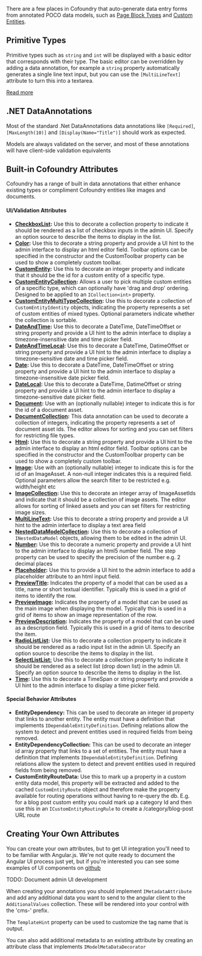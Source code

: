 ﻿There are a few places in Cofoundry that auto-generate data entry forms from annotated POCO data models, such as [Page Block Types](/content-management/page-block-types) and [Custom Entities](/content-management/custom-entities).  

## Primitive Types

Primitive types such as `string` and `int` will be displayed with a basic editor that corresponds with their type. The basic editor can be overridden by adding a data annotation, for example a `string` property automatically generates a single line text input, but you can use the `[MultiLineText]` attribute to turn this into a textarea.

[Read more](data-model-annotations/primitives)

## .NET DataAnnotations

Most of the standard .Net DataAnnotations data annotations like `[Required]`, `[MaxLength(10)]` and `[Display(Name="Title")]` should work as expected. 

Models are always validated on the server, and most of these annotations will have client-side validation equivalents 

## Built-in Cofoundry Attributes

Cofoundry has a range of built in data annotations that either enhance existing types or compliment Cofoundry entities like images and documents. 

#### UI/Validation Attributes

- **[CheckboxList](data-model-annotations/selection-lists#checkboxlist):** Use this to decorate a collection property to indicate it should be rendered as a list of checkbox inputs in the admin UI. Specify an option source to describe the items to display in the list.
- **[Color](data-model-annotations/miscellaneous#color):** Use this to decorate a string property and provide a UI hint to the admin interface to display an html editor field. Toolbar options can be specified in the constructor and the CustomToolbar property can be used to show a completely custom toolbar.
- **[CustomEntity](data-model-annotations/Custom-Entities):** Use this to decorate an integer property and indicate that it should be the id for a custom entity of a specific type.
- **[CustomEntityCollection](data-model-annotations/Custom-Entities#customentitycollection):** Allows a user to pick multiple custom entities of a specific type, which can optionally have 'drag and drop' ordering. Designed to be applied to an `ICollection<int>` property.
- **[CustomEntityMultiTypeCollection](data-model-annotations/Custom-Entities#customentitymultitypecollection):** Use this to decorate a collection of `CustomEntityIdentity` objects, indicating the property represents a set of custom entities of mixed types. Optional parameters indicate whether the collection is sortable.
- **[DateAndTime](data-model-annotations/dates-and-times#dateandtime):** Use this to decorate a DateTime, DateTimeOffset or string property and provide a UI hint to the admin interface to display a timezone-insensitive date and time picker field.
- **[DateAndTimeLocal](data-model-annotations/dates-and-times#dateandtimelocal):** Use this to decorate a DateTime, DatimeOffset or string property and provide a UI hint to the admin interface to display a timezone-sensitive date and time picker field.
- **[Date](data-model-annotations/dates-and-times#date):** Use this to decorate a DateTime, DateTimeOffset or string property and provide a UI hint to the admin interface to display a timezone-insensitive date picker field.
- **[DateLocal](data-model-annotations/dates-and-times#datelocal):** Use this to decorate a DateTime, DatimeOffset or string property and provide a UI hint to the admin interface to display a timezone-sensitive date picker field.
- **[Document](/content-management/data-model-annotations/Documents):** Use with an (optionally nullable) integer to indicate this is for the id of a document asset.
- **[DocumentCollection](/content-management/data-model-annotations/Documents#documentcollection):** This data annotation can be used to decorate a collection of integers, indicating the property represents a set of document asset ids. The editor allows for sorting and you can set filters for restricting file types.
- **[Html](/content-management/data-model-annotations/Html):** Use this to decorate a string property and provide a UI hint to the admin interface to display an html editor field. Toolbar options can be specified in the constructor and the CustomToolbar property can be used to show a completely custom toolbar.
- **[Image](/content-management/data-model-annotations/Images):** Use with an (optionally nullable) integer to indicate this is for the id of an ImageAsset. A non-null integer indicates this is a required field. Optional parameters allow the search filter to be restricted e.g. width/height etc
- **[ImageCollection](data-model-annotations/Images#imagecollection):** Use this to decorate an integer array of ImageAssetIds and indicate that it should be a collection of image assets. The editor allows for sorting of linked assets and you can set filters for restricting image sizes.
- **[MultiLineText](data-model-annotations/primitives#multilinetext):** Use this to decorate a string property and provide a UI hint to the admin interface to display a text area field
- **[NestedDataModelCollection](data-model-annotations/nested-data-models):** Use this to decorate a collection of `INestedDataModel` objects, allowing them to be edited in the admin UI.
- **[Number](data-model-annotations/primitives#number):** Use this to decorate a numeric property and provide a UI hint to the admin interface to display an html5 number field. The step property can be used to specify the precision of the number e.g. 2 decimal places
- **[Placeholder](data-model-annotations/miscellaneous#placeholder):** Use this to provide a UI hint to the admin interface to add a placeholder attribute to an html input field.
- **[PreviewTitle](data-model-annotations/display-preview):** Indicates the property of a model that can be used as a title, name or short textual identifier. Typically this is used in a grid of items to identify the row.
- **[PreviewImage](data-model-annotations/display-preview):** Indicates the property of a model that can be used as the main image when displaying the model. Typically this is used in a grid of items to show an image representation of the row.
- **[PreviewDescription](data-model-annotations/display-preview):** Indicates the property of a model that can be used as a description field. Typically this is used in a grid of items to describe the item.
- **[RadioListList](data-model-annotations/selection-lists#radiolist):** Use this to decorate a collection property to indicate it should be rendered as a radio input list in the admin UI. Specify an option source to describe the items to display in the list.
- **[SelectListList:](data-model-annotations/selection-lists#selectlist)** Use this to decorate a collection property to indicate it should be rendered as a select list (drop down list) in the admin UI. Specify an option source to describe the items to display in the list.
- **[Time](data-model-annotations/dates-and-times#time):** Use this to decorate a TimeSpan or string property and provide a UI hint to the admin interface to display a time picker field.

#### Special Behavior Attributes

- **EntityDependency:** This can be used to decorate an integer id property that links to another entity. The entity must have a definition that implements `IDependableEntityDefinition`. Defining relations allow the system to detect and prevent entities used in required fields from being removed.
- **EntityDependencyCollection:** This can be used to decorate an integer id array property that links to a set of entities. The entity must have a definition that implements `IDependableEntityDefinition`. Defining relations allow the system to detect and prevent entities used in required fields from being removed.
- **CustomEntityRouteData:** Use this to mark up a property in a custom entity data model, this property will be extracted and added to the cached `CustomEntityRoute` object and therefore make the property available for routing operations without having to re-query the db. E.g. for a blog post custom entity you could mark up a category Id and then use this in an `ICustomEntityRoutingRule` to create a /category/blog-post URL route

## Creating Your Own Attributes

You can create your own attributes, but to get UI integration you'll need to to be familiar with Angular.js. We're not quite ready to document the Angular UI process just yet, but if you're interested you can see some examples of UI components on [github](https://github.com/cofoundry-cms/cofoundry/tree/master/src/Cofoundry.Web.Admin/Admin/Modules/Shared/Js/UIComponents)

TODO: Document admin UI development

When creating your annotations you should implement `IMetadataAttribute` and add any additional data you want to send to the angular client to the `AdditionalValues` collection. These will be rendered into your control with the 'cms-' prefix. 

The `TemplateHint` property can be used to customize the tag name that is output.

You can also add additional metadata to an existing attribute by creating an attribute class that implements `IModelMetaDataDecorator` 
